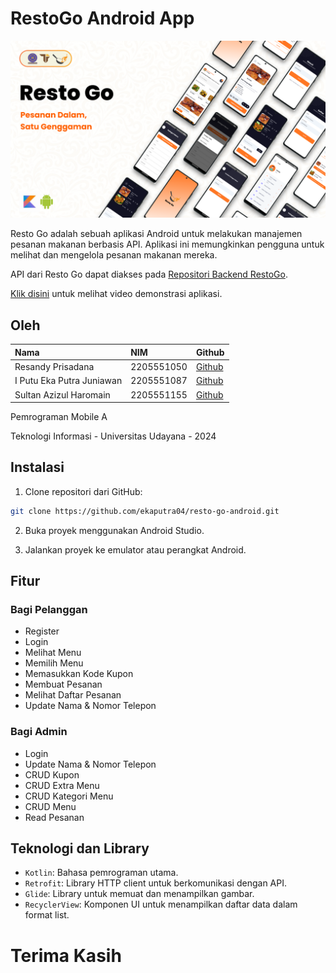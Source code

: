 # RestoGo Android App

![./assets/background-resto-go.png](./assets/background-resto-go.png)

Resto Go adalah sebuah aplikasi Android untuk melakukan manajemen pesanan makanan berbasis API. Aplikasi ini memungkinkan pengguna untuk melihat dan mengelola pesanan makanan mereka.

API dari Resto Go dapat diakses pada [Repositori Backend RestoGo](https://github.com/ekaputra04/backend-resto-go).

[Klik disini](https://drive.google.com/file/d/1aYP7EggwjF7KRldiK_LII_n9Le5ve7h_/view?usp=sharing) untuk melihat video demonstrasi aplikasi.

## Oleh

| Nama                      | NIM        | Github                                    |
| :------------------------ | :--------- | :---------------------------------------- |
| Resandy Prisadana         | 2205551050 | [Github](https://github.com/PRisadana)    |
| I Putu Eka Putra Juniawan | 2205551087 | [Github](https://github.com/ekaputra04)   |
| Sultan Azizul Haromain    | 2205551155 | [Github](https://github.com/sultanazizul) |

Pemrograman Mobile A

Teknologi Informasi - Universitas Udayana - 2024

## Instalasi

1. Clone repositori dari GitHub:

```bash
git clone https://github.com/ekaputra04/resto-go-android.git
```

2. Buka proyek menggunakan Android Studio.

3. Jalankan proyek ke emulator atau perangkat Android.

## Fitur

### Bagi Pelanggan

- Register
- Login
- Melihat Menu
- Memilih Menu
- Memasukkan Kode Kupon
- Membuat Pesanan
- Melihat Daftar Pesanan
- Update Nama & Nomor Telepon

### Bagi Admin

- Login
- Update Nama & Nomor Telepon
- CRUD Kupon
- CRUD Extra Menu
- CRUD Kategori Menu
- CRUD Menu
- Read Pesanan

## Teknologi dan Library

- `Kotlin`: Bahasa pemrograman utama.
- `Retrofit`: Library HTTP client untuk berkomunikasi dengan API.
- `Glide`: Library untuk memuat dan menampilkan gambar.
- `RecyclerView`: Komponen UI untuk menampilkan daftar data dalam format list.

# Terima Kasih
